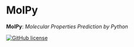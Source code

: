 # MolPy
**MolPy**: *Molecular Properties Prediction by Python*

[![GitHub license](https://img.shields.io/badge/License-Apache-orange.svg)](https://github.com/angstrom-science/MolPy/blob/master/LICENSE)
